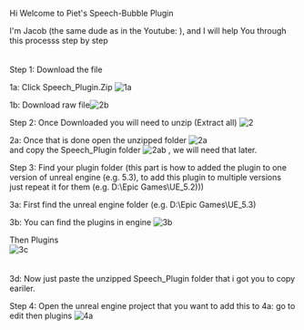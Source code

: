 Hi Welcome to Piet's Speech-Bubble Plugin

I'm Jacob (the same dude as in the Youtube: ), and I will help You through this processs step by step
<br> 
<br>  
Step 1: Download the file 

  1a: Click Speech_Plugin.Zip ![1a](https://github.com/GithubPiet/Speech-Bubbles/assets/114337709/7035139b-cef4-4164-8ee9-33c718655bd4)
  
  

  1b: Download raw file![2b](https://github.com/GithubPiet/Speech-Bubbles/assets/114337709/bc4abfb8-e2b5-4d55-a2d4-6a345abcee58)
 <br> 

Step 2: Once Downloaded you will need to unzip (Extract all) ![2](https://github.com/GithubPiet/Speech-Bubbles/assets/114337709/fe131e0b-5a31-493c-8922-533b260e0c59)

2a: Once that is done open the unzipped folder ![2a](https://github.com/GithubPiet/Speech-Bubbles/assets/114337709/845ef2d8-ef7a-4903-83c2-fbac3d48cf0d)
 <br> and copy the Speech_Plugin folder ![2ab](https://github.com/GithubPiet/Speech-Bubbles/assets/114337709/96aa5877-a6bb-4e16-8fcb-b5407648eaa7)
, we will need that later.
 
 
Step 3: Find your plugin folder (this part is how to added the plugin to one version of unreal engine (e.g. 5.3), to add this plugin to multiple versions just repeat it for them (e.g. D:\Epic Games\UE_5.2)))

3a: First find the unreal engine folder (e.g. D:\Epic Games\UE_5.3)


3b: You can find the plugins in engine ![3b](https://github.com/GithubPiet/Speech-Bubbles/assets/114337709/4afe0d11-5db2-45db-a15c-14fddf62ad7e)

Then Plugins  <br>
![3c](https://github.com/GithubPiet/Speech-Bubbles/assets/114337709/b88cea45-4772-4ce2-bc6e-8b603844ac55) <br> 
<br>
<br> 
3d: Now just paste the unzipped Speech_Plugin folder that i got you to copy eariler.


Step 4: Open the unreal engine project that you want to add this to
4a: go to edit then plugins ![4a](https://github.com/GithubPiet/Speech-Bubbles/assets/114337709/49fb76f5-9ff6-4e3a-874f-bd53c3e362c5)



